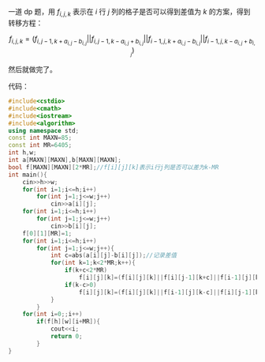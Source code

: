 一道 dp 题，用 $f_{i,j,k}$ 表示在 $i$ 行 $j$ 列的格子是否可以得到差值为 $k$ 的方案，得到转移方程：

$$f_{i,j,k}=(f_{i,j-1,k+a_{i,j}-b_{i,j}} || f_{i,j-1,k-a_{i,j}+b_{i,j}}||f_{i-1,j,k+a_{i,j}-b_{i,j}}||f_{i-1,j,k-a_{i,j}+b_{i,j}})$$

然后就做完了。

代码：

```cpp
#include<cstdio>
#include<cmath>
#include<iostream>
#include<algorithm>
using namespace std;
const int MAXN=85;
const int MR=6405;
int h,w;
int a[MAXN][MAXN],b[MAXN][MAXN];
bool f[MAXN][MAXN][2*MR];//f[i][j][k]表示i行j列是否可以差为k-MR
int main(){
	cin>>h>>w;
	for(int i=1;i<=h;i++)
		for(int j=1;j<=w;j++)
			cin>>a[i][j];
	for(int i=1;i<=h;i++)
		for(int j=1;j<=w;j++)
			cin>>b[i][j];
	f[0][1][MR]=1;
	for(int i=1;i<=h;i++)
		for(int j=1;j<=w;j++){
			int c=abs(a[i][j]-b[i][j]);//记录差值
			for(int k=1;k<2*MR;k++){
				if(k+c<2*MR)
					f[i][j][k]=(f[i][j][k]||f[i][j-1][k+c]||f[i-1][j][k+c]);
				if(k-c>0)
					f[i][j][k]=(f[i][j][k]||f[i-1][j][k-c]||f[i][j-1][k-c]);
			}
		}
	for(int i=0;;i++)
		if(f[h][w][i+MR]){
			cout<<i;
			return 0;
		}
}
```
